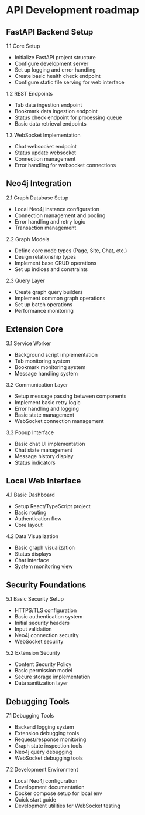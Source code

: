 # API Development roadmap

## FastAPI Backend Setup

1.1 Core Setup
- Initialize FastAPI project structure
- Configure development server
- Set up logging and error handling
- Create basic health check endpoint
- Configure static file serving for web interface

1.2 REST Endpoints
- Tab data ingestion endpoint
- Bookmark data ingestion endpoint
- Status check endpoint for processing queue
- Basic data retrieval endpoints

1.3 WebSocket Implementation
- Chat websocket endpoint
- Status update websocket
- Connection management
- Error handling for websocket connections

## Neo4j Integration

2.1 Graph Database Setup
- Local Neo4j instance configuration
- Connection management and pooling
- Error handling and retry logic
- Transaction management

2.2 Graph Models
- Define core node types (Page, Site, Chat, etc.)
- Design relationship types
- Implement base CRUD operations
- Set up indices and constraints

2.3 Query Layer
- Create graph query builders
- Implement common graph operations
- Set up batch operations
- Performance monitoring

## Extension Core

3.1 Service Worker
- Background script implementation
- Tab monitoring system
- Bookmark monitoring system
- Message handling system

3.2 Communication Layer
- Setup message passing between components
- Implement basic retry logic
- Error handling and logging
- Basic state management
- WebSocket connection management

3.3 Popup Interface
- Basic chat UI implementation
- Chat state management
- Message history display
- Status indicators


## Local Web Interface

4.1 Basic Dashboard
- Setup React/TypeScript project
- Basic routing
- Authentication flow
- Core layout

4.2 Data Visualization
- Basic graph visualization
- Status displays
- Chat interface
- System monitoring view

## Security Foundations

5.1 Basic Security Setup
- HTTPS/TLS configuration
- Basic authentication system
- Initial security headers
- Input validation
- Neo4j connection security
- WebSocket security

5.2 Extension Security
- Content Security Policy
- Basic permission model
- Secure storage implementation
- Data sanitization layer

## Debugging Tools

7.1 Debugging Tools
- Backend logging system
- Extension debugging tools
- Request/response monitoring
- Graph state inspection tools
- Neo4j query debugging
- WebSocket debugging tools

7.2 Development Environment
- Local Neo4j configuration
- Development documentation
- Docker compose setup for local env
- Quick start guide
- Development utilities for WebSocket testing